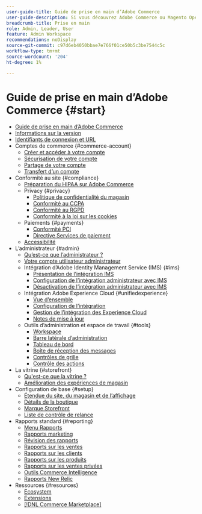```yaml
---
user-guide-title: Guide de prise en main d’Adobe Commerce
user-guide-description: Si vous découvrez Adobe Commerce ou Magento Open Source, découvrez les ressources de la variable [!DNL Commerce] , suivez le parcours client pour explorer votre boutique et découvrez les principales fonctionnalités.
breadcrumb-title: Prise en main
role: Admin, Leader, User
feature: Admin Workspace
recommendations: noDisplay
source-git-commit: c97d6eb4050bbae7e766f01ce50b5c3be7544c5c
workflow-type: tm+mt
source-wordcount: '204'
ht-degree: 1%

---
```



# Guide de prise en main d’Adobe Commerce {#start}

+ [Guide de prise en main d’Adobe Commerce](guide-overview.md)
+ [Informations sur la version](about-this-release.md)
+ [Identifiants de connexion et URL](login-urls.md)
+ Comptes de commerce {#commerce-account}
   + [Créer et accéder à votre compte](commerce-account-create.md)
   + [Sécurisation de votre compte](commerce-account-secure.md)
   + [Partage de votre compte](commerce-account-share.md)
   + [Transfert d’un compte](commerce-account-transfer.md)
+ Conformité au site {#compliance}
   + [Préparation du HIPAA sur Adobe Commerce](hipaa-ready-service.md)
   + Privacy {#privacy}
      + [Politique de confidentialité du magasin](privacy-policy.md)
      + [Conformité au CCPA](compliance-ccpa.md)
      + [Conformité au RGPD](compliance-gdpr.md)
      + [Conformité à la loi sur les cookies](compliance-cookie-law.md)
   + Paiements {#payments}
      + [Conformité PCI](compliance-pci.md)
      + [Directive Services de paiement](compliance-payment-services-directive.md)
   + [Accessibilité](navigation-accessibility.md)
+ L’administrateur {#admin}
   + [Qu’est-ce que l’administrateur ?](admin.md)
   + [Votre compte utilisateur administrateur](admin-signin.md)
   + Intégration d’Adobe Identity Management Service (IMS) {#ims}
      + [Présentation de l’intégration IMS](adobe-ims-integration-overview.md)
      + [Configuration de l’intégration administrateur avec IMS](adobe-ims-config.md)
      + [Désactivation de l’intégration administrateur avec IMS](adobe-ims-disable.md)
   + Intégration Adobe Experience Cloud {#unifiedexperience}
      + [Vue d’ensemble](admin-unified-experience-integration-overview.md)
      + [Configuration de l’intégration](admin-unified-experience-integration-configure.md)
      + [Gestion de l’intégration des Experience Cloud](admin-unified-experience-integration-manage.md)
      + [Notes de mise à jour](admin-unified-experience-release-notes.md)
   + Outils d’administration et espace de travail {#tools}
      + [Workspace](admin-workspace.md)
      + [Barre latérale d’administration](admin-menu.md)
      + [Tableau de bord](admin-dashboard.md)
      + [Boîte de réception des messages](admin-message-inbox.md)
      + [Contrôles de grille](admin-grid-controls.md)
      + [Contrôle des actions](admin-actions-control.md)
+ La vitrine {#storefront}
   + [Qu&#39;est-ce que la vitrine ?](storefront.md)
   + [Amélioration des expériences de magasin](enhanced-experiences.md)
+ Configuration de base {#setup}
   + [Étendue du site, du magasin et de l’affichage](websites-stores-views.md)
   + [Détails de la boutique](store-details.md)
   + [Marque Storefront](storefront-branding.md)
   + [Liste de contrôle de relance](prelaunch-checklist.md)
+ Rapports standard  {#reporting}
   + [Menu Rapports](reports-menu.md)
   + [Rapports marketing](marketing-reports.md)
   + [Révision des rapports](review-reports.md)
   + [Rapports sur les ventes](sales-reports.md)
   + [Rapports sur les clients](customer-reports.md)
   + [Rapports sur les produits](product-reports.md)
   + [Rapports sur les ventes privées](private-sales-reports.md)
   + [Outils Commerce Intelligence](business-intelligence.md)
   + [Rapports New Relic](new-relic-reporting.md)
+ Ressources {#resources}
   + [Ecosystem](resources.md)
   + [Extensions](extensions.md)
   + [[!DNL Commerce Marketplace]](commerce-marketplace.md)

